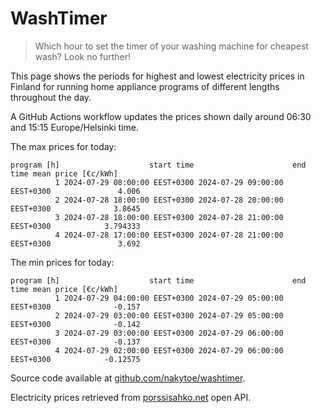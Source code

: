 
# WashTimer

> Which hour to set the timer of your washing machine for cheapest wash? Look no further!

This page shows the periods for highest and lowest electricity prices in Finland 
for running home appliance programs of different lengths throughout the day. 

A GitHub Actions workflow updates the prices shown daily around 06:30 and 15:15 Europe/Helsinki time.

The max prices for today:

	program [h]                    start time                      end time mean price [€c/kWh]
	          1 2024-07-29 08:00:00 EEST+0300 2024-07-29 09:00:00 EEST+0300               4.006
	          2 2024-07-28 18:00:00 EEST+0300 2024-07-28 20:00:00 EEST+0300              3.8645
	          3 2024-07-28 18:00:00 EEST+0300 2024-07-28 21:00:00 EEST+0300            3.794333
	          4 2024-07-28 17:00:00 EEST+0300 2024-07-28 21:00:00 EEST+0300               3.692

The min prices for today:

	program [h]                    start time                      end time mean price [€c/kWh]
	          1 2024-07-29 04:00:00 EEST+0300 2024-07-29 05:00:00 EEST+0300              -0.157
	          2 2024-07-29 03:00:00 EEST+0300 2024-07-29 05:00:00 EEST+0300              -0.142
	          3 2024-07-29 03:00:00 EEST+0300 2024-07-29 06:00:00 EEST+0300              -0.137
	          4 2024-07-29 02:00:00 EEST+0300 2024-07-29 06:00:00 EEST+0300            -0.12575


Source code available at [github.com/nakytoe/washtimer](https://github.com/nakytoe/washtimer).

Electricity prices retrieved from [porssisahko.net](https://porssisahko.net/api) open API.
